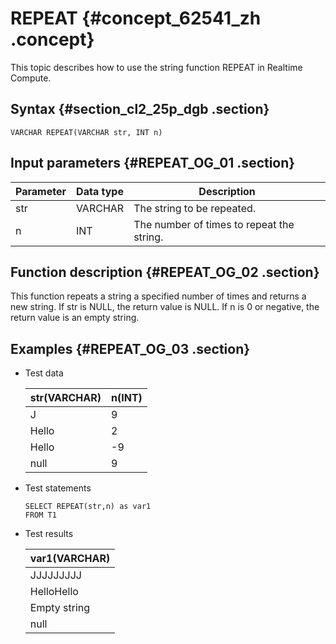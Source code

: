 # REPEAT {#concept_62541_zh .concept}

This topic describes how to use the string function REPEAT in Realtime Compute.

## Syntax {#section_cl2_25p_dgb .section}

```language-sql
VARCHAR REPEAT(VARCHAR str, INT n)

```

## Input parameters {#REPEAT_OG_01 .section}

|Parameter|Data type|Description|
|---------|---------|-----------|
|str|VARCHAR|The string to be repeated.|
|n|INT|The number of times to repeat the string.|

## Function description {#REPEAT_OG_02 .section}

This function repeats a string a specified number of times and returns a new string. If str is NULL, the return value is NULL. If n is 0 or negative, the return value is an empty string.

## Examples {#REPEAT_OG_03 .section}

-   Test data

    |str\(VARCHAR\)|n\(INT\)|
    |--------------|--------|
    |J|9|
    |Hello|2|
    |Hello|-9|
    |null|9|

-   Test statements

    ```language-sql
    SELECT REPEAT(str,n) as var1
    FROM T1
    
    ```

-   Test results

    |var1\(VARCHAR\)|
    |---------------|
    |JJJJJJJJJ|
    |HelloHello|
    |Empty string|
    |null|


